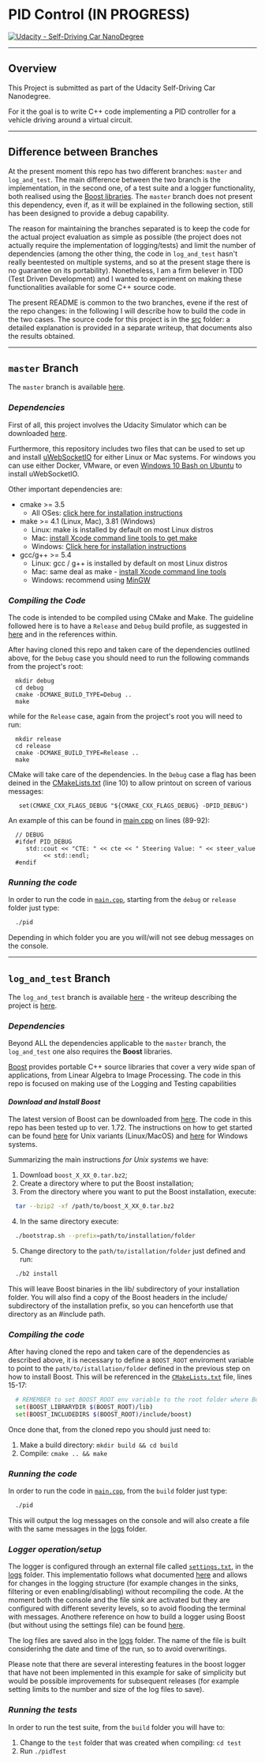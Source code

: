 # PID Control (IN PROGRESS)
[![Udacity - Self-Driving Car NanoDegree](https://s3.amazonaws.com/udacity-sdc/github/shield-carnd.svg)](http://www.udacity.com/drive)

---
## Overview

This Project is submitted as part of the Udacity Self-Driving Car Nanodegree.

For it the goal is to write C++ code implementing a PID controller for a vehicle driving around a virtual circuit.

---
## Difference between Branches

At the present moment this repo has two different branches: `master` and `log_and_test`. The main difference between the two branch is the implementation, in the second one, of a test suite and a logger functionality, both realised using the [Boost libraries](https://www.boost.org/).
The `master` branch does not present this dependency, even if, as it will be explained in the following section, still has been designed to provide a debug capability.

The reason for maintaining the branches separated is to keep the code for the actual project evaluation as simple as possible (the project does not actually require the implementation of logging/tests) and limit the number of dependencies (among the other thing, the code in `log_and_test` hasn't really beentested on multiple systems, and so at the present stage there is no guarantee on its portability).
Nonetheless, I am a firm believer in TDD (Test Driven Development) and I wanted to experiment on making these functionalities available for some C++ source code.

The present README is common to the two branches, evene if the rest of the repo changes: in the following I will describe how to build the code in the two cases. The source code for this project is in the [src](/src) folder: a detailed explanation is provided in a separate writeup, that documents also the results obtained.  

---
## `master` Branch

The `master` branch is available [here](https://github.com/In-Progress-M-Russo/CarND-P8-PID-Control/tree/master).

### _Dependencies_

First of all, this project involves the Udacity Simulator which can be downloaded [here](https://github.com/udacity/self-driving-car-sim/releases).

Furthermore, this repository includes two files that can be used to set up and install [uWebSocketIO](https://github.com/uWebSockets/uWebSockets) for either Linux or Mac systems. For windows you can use either Docker, VMware, or even [Windows 10 Bash on Ubuntu](https://www.howtogeek.com/249966/how-to-install-and-use-the-linux-bash-shell-on-windows-10/) to install uWebSocketIO.

Other important dependencies are:

* cmake >= 3.5
  * All OSes: [click here for installation instructions](https://cmake.org/install/)
* make >= 4.1 (Linux, Mac), 3.81 (Windows)
  * Linux: make is installed by default on most Linux distros
  * Mac: [install Xcode command line tools to get make](https://developer.apple.com/xcode/features/)
  * Windows: [Click here for installation instructions](http://gnuwin32.sourceforge.net/packages/make.htm)
* gcc/g++ >= 5.4
  * Linux: gcc / g++ is installed by default on most Linux distros
  * Mac: same deal as make - [install Xcode command line tools](https://developer.apple.com/xcode/features/)
  * Windows: recommend using [MinGW](http://www.mingw.org/)

### _Compiling the Code_

The code is intended to be compiled using CMake and Make. The guideline followed here is to have a `Release` and `Debug` build profile, as suggested in [here](https://stackoverflow.com/questions/7724569/debug-vs-release-in-cmake) and in the references within.

After having cloned this repo and taken care of the dependencies outlined above, for the `Debug` case you should need to run the following commands from the project's root: 

```
  mkdir debug
  cd debug
  cmake -DCMAKE_BUILD_TYPE=Debug ..
  make
```

while for the `Release` case, again from the project's root you will need to run: 

```
  mkdir release
  cd release
  cmake -DCMAKE_BUILD_TYPE=Release ..
  make
```

CMake will take care of the dependencies. In the `Debug` case a flag has been deined in the [CMakeLists.txt](https://github.com/In-Progress-M-Russo/CarND-P8-PID-Control/blob/master/CMakeLists.txt) (line 10) to allow printout on screen of various messages:

```
   set(CMAKE_CXX_FLAGS_DEBUG "${CMAKE_CXX_FLAGS_DEBUG} -DPID_DEBUG")
```

An example of this can be found in [main.cpp](https://github.com/In-Progress-M-Russo/CarND-P8-PID-Control/blob/master/src/main.cpp) on lines (89-92):

```
  // DEBUG
  #ifdef PID_DEBUG
     std::cout << "CTE: " << cte << " Steering Value: " << steer_value
          << std::endl;
  #endif
```          

### _Running  the code_

In order to run the code in [`main.cpp`](https://github.com/In-Progress-M-Russo/CarND-P8-PID-Control/blob/master/src/main.cpp), starting from the `debug` or `release` folder just type:

```sh
  ./pid 
```

Depending in which folder you are you will/will not see debug messages on the console.

---
## `log_and_test` Branch

The `log_and_test` branch is available [here](https://github.com/In-Progress-M-Russo/CarND-P8-PID-Control/tree/log_and_test) - the writeup describing the project is [here](https://github.com/In-Progress-M-Russo/CarND-P8-PID-Control/blob/log_and_test/PID_writeup.md).

### _Dependencies_

Beyond ALL the dependencies applicable to the `master` branch, the `log_and_test` one also requires the **Boost** libraries.

[Boost](https://www.boost.org/) provides portable C++ source libraries that cover a very wide span of applications, from Linear Algebra to Image Processing. The code in this repo is focused on making use of the Logging and Testing capabilities

#### _Download and Install Boost_
The latest version of Boost can be downloaded from [here](https://www.boost.org/users/download/). The code in this repo has been tested up to ver. 1.72. The instructions on how to get started can be found [here](boost.org/doc/libs/1_72_0/more/getting_started/unix-variants.html) for Unix variants (Linux/MacOS) and [here](https://www.boost.org/doc/libs/1_72_0/more/getting_started/windows.html) for Windows systems.

Summarizing the main instructions _for Unix systems_ we have:

1. Download `boost_X_XX_0.tar.bz2`;
2. Create a directory where to put the Boost installation;
3. From the directory where you want to put the Boost installation, execute:

```sh
  tar --bzip2 -xf /path/to/boost_X_XX_0.tar.bz2
```

4. In the same directory execute:

```sh
  ./bootstrap.sh --prefix=path/to/installation/folder
```

5. Change directory to the `path/to/istallation/folder` just defined and run:

```sh
  ./b2 install
```

This will leave Boost binaries in the lib/ subdirectory of your installation folder. You will also find a copy of the Boost headers in the include/ subdirectory of the installation prefix, so you can henceforth use that directory as an #include path.

### _Compiling the code_

After having cloned the repo and taken care of the dependencies as described above, it is necessary to define a `BOOST_ROOT` enviroment variable to point to the `path/to/istallation/folder` defined in the previous step on how to install Boost. This will be referenced in the [`CMakeLists.txt`](https://github.com/In-Progress-M-Russo/CarND-P8-PID-Control/blob/log_and_test/CMakeLists.txt) file, lines 15-17:

```sh
  # REMEMBER to set BOOST_ROOT env variable to the root folder where Boost was installed
  set(BOOST_LIBRARYDIR $(BOOST_ROOT)/lib)
  set(BOOST_INCLUDEDIRS $(BOOST_ROOT)/include/boost)
```

Once done that, from the cloned repo you should just need to: 

1. Make a build directory: `mkdir build && cd build`
2. Compile: `cmake .. && make` 

### _Running  the code_

In order to run the code in [`main.cpp`](https://github.com/In-Progress-M-Russo/CarND-P8-PID-Control/blob/log_and_test/src/main.cpp), from the `build` folder just type:

```sh
  ./pid 
```

This will output the log messages on the console and will also create a file with the same messages in the [logs](https://github.com/In-Progress-M-Russo/CarND-P8-PID-Control/tree/log_and_test/logs) folder. 

### _Logger operation/setup_

The logger is configured through an external file called [`settings.txt`](https://github.com/In-Progress-M-Russo/CarND-P8-PID-Control/blob/log_and_test/logs/settings.txt), in the [logs](https://github.com/In-Progress-M-Russo/CarND-P8-PID-Control/tree/log_and_test/logs) folder. This implementatio follows what documented [here](https://www.boost.org/doc/libs/1_72_0/libs/log/doc/html/log/detailed/utilities.html#log.detailed.utilities.setup.settings_file) and allows for changes in the logging structure (for example changes in the sinks, filtering or even enabling/disabling) without recompiling the code. At the moment both the console and the file sink are activated but they are configured with different severity levels, so to avoid flooding the terminal with messages. Anothere reference on how to build a logger using Boost (but without using the settings file) can be found [here](https://gernotklingler.com/blog/simple-customized-logger-based-boost-log-v2/). 

The log files are saved also in the [logs](https://github.com/In-Progress-M-Russo/CarND-P8-PID-Control/tree/log_and_test/logs)  folder. The name of the file is built considerinhg the date and time of the run, so to avoid overwritings.

Please note that there are several  interesting features in the boost logger that have not been implemented in this example for sake of simplicity but would be possible improvements for subsequent releases (for example setting limits to the number and size of the log files to save).

### _Running the tests_

In order to run the test suite, from the `build` folder you will have to:

1. Change to the `test` folder that was created when compiling: `cd test`
2. Run `./pidTest`

